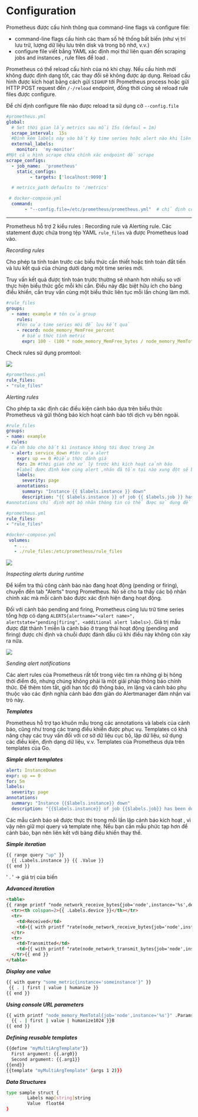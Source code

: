 ﻿# Configuration

Prometheus được cấu hình thông qua command-line flags và configure file:

- command-line flags cấu hình các tham số hệ thống bất biến (như vị trí lưu trữ, lượng dữ liệu lưu trên disk và trong bộ nhớ, v.v.)
- configure file viết bằng YAML xác định mọi thứ liên quan đến scraping jobs  and instances , rule files để load .

Prometheus có thể reload cấu hình của nó khi chạy. Nếu cấu hình mới không được định dạng tốt, các thay đổi sẽ không được áp dụng. Reload cấu hình được kích hoạt bằng cách gửi `SIGHUP` tới Prometheus process hoặc gửi  HTTP POST request đến `/-/reload` endpoint, đồng thời cũng sẽ reload rule files được configure.

Để chỉ định configure file nào được reload ta sử dụng cờ  `--config.file`

```yml
#prometheus.yml
global:
  # Set thời gian lấy metrics sau mỗi 15s (defaul = 1m)
  scrape_interval:  15s
  #Đính kèm labels này vào bất kỳ time series hoặc alert nào khi liên lạc với hệ thống bên ngoài (remote storage , Alertmanager )
  external_labels:
    monitor:  'my-monitor'  
#Một cấu hình scrape chứa chính xác endpoint để scrape
scrape_configs:  
  - job_name:  'prometheus'  
    static_configs:
         - targets: ['localhost:9090']

  # metrics_path defaults to '/metrics'
```

```yml
 # docker-compose.yml
  command:
       - "--config.file=/etc/prometheus/prometheus.yml"  # chỉ định configure file vào đường dẫn
```

---

Prometheus hỗ trợ 2 kiểu rules : Recording rule và Alerting rule. Các statement được chứa trong tệp YAML `rule_files` và được Prometheus load  vào.

*_Recording rules_*

Cho phép ta tính toán trước các biểu thức cần thiết hoặc tính toán đắt tiền và lưu kết quả của chúng dưới dạng một time series mới.

Truy vấn kết quả được tính toán trước thường sẽ nhanh hơn nhiều so với thực hiện biểu thức gốc mỗi khi cần. Điều này đặc biệt hữu ích cho bảng điều khiển, cần truy vấn cùng một biểu thức liên tục mỗi lần chúng làm mới.

```yml
#rule_files
groups:
  - name: example # tên của group
    rules:
    #Tên của time series mới để lưu kết quả  
    - record: node_memory_MemFree_percent
      # biểu thức tính metric
      expr: 100 - (100 * node_memory_MemFree_bytes / node_memory_MemTotal_bytes)


```

Check rules sử dụng promtool:

![ ](https://github.com/quynhvuongg/Picture/blob/master/prometheus5.png?raw=true)
  
```yml
#prometheus.yml
rule_files:  
- "rule_files"
```

*_Alerting rules_*

Cho phép ta xác định các điều kiện cảnh báo dựa trên biểu thức Prometheus và gửi thông báo kích hoạt cảnh báo tới dịch vụ bên ngoài.

```yml
#rule_files
groups:
- name: example
  rules:
# Cảnh báo cho bất kì instance không tới được trong 2m
  - alert: service_down #tên của alert
    expr: up == 0 #biểu thức đánh giá
    for: 2m #thời gian chờ xử lý trước khi kích hoạt cảnh báo
    #label được đính kèm cùng alert ,nhãn đã tồn tại nào xung đột sẽ bị ghi đè
    labels:
      severity: page
    annotations:
      summary: "Instance {{ $labels.instance }} down"
      description: "{{ $labels.instance }} of job {{ $labels.job }} has been down for more than 2 minutes."
#annotations chỉ định một bộ nhãn thông tin có thể được sử dụng để lưu trữ thông tin bổ sung dài hơn như mô tả cảnh báo hoặc liên kết runbook.
```

```yml
#prometheus.yml
rule_files:  
- "rule_files"
```

```yml
#docker-compose.yml
 volumes:  
   - ...
   - ./rule_files:/etc/prometheus/rule_files
```

![ ](https://github.com/quynhvuongg/Picture/blob/master/prometheus6.png?raw=true)

*_Inspecting alerts during runtime_*

Để kiểm tra thủ công cảnh báo nào đang hoạt động (pending or firing), chuyển đến tab "Alerts" trong Prometheus. Nó sẽ cho ta thấy các bộ nhãn chính xác mà mỗi cảnh báo được xác định hiện đang hoạt động.

Đối với cảnh báo pending and firing, Prometheus cũng lưu trữ time series tổng hợp có dạng `ALERTS{alertname="<alert name>", alertstate="pending|firing", <additional alert labels>}`. Giá trị mẫu được đặt thành 1 miễn là cảnh báo ở trạng thái hoạt động (pending and firing) được chỉ định và chuỗi được đánh dấu cũ khi điều này không còn xảy ra nữa.

![ ](https://coreos.com/sites/default/files/inline-images/prometheus-etcd-03.png)

*_Sending alert notifications_*

Các alert rules của Prometheus rất tốt trong việc tìm ra những gì bị hỏng thời điểm đó, nhưng chúng không phải là một giải pháp thông báo chính thức. Để thêm tóm tắt, giới hạn tốc độ thông báo, im lặng và cảnh báo phụ thuộc vào các định nghĩa cảnh báo đơn giản do Alertmanager đảm nhận vai trò này.

***Templates***

Prometheus hỗ trợ tạo khuôn mẫu trong các annotations và labels của cảnh báo, cũng như trong các trang điều khiển được phục vụ.
Templates có khả năng chạy các truy vấn đối với cơ sở dữ liệu cục bộ, lặp dữ liệu, sử dụng các điều kiện, định dạng dữ liệu, v.v.
Templates của Prometheus dựa trên templates của Go.

**_Simple alert templates_**

```yml
alert: InstanceDown
expr: up == 0
for: 5m
labels:
  severity: page
annotations:
  summary: "Instance {{$labels.instance}} down"
  description: "{{$labels.instance}} of job {{$labels.job}} has been down for more than 5 minutes."
```

Các mẫu cảnh báo sẽ được thực thi trong mỗi lần lặp cảnh báo kích hoạt  , vì vậy nên giữ mọi query và template nhẹ. Nếu bạn cần mẫu phức tạp hơn để cảnh báo, bạn nên liên kết với bảng điều khiển thay thế.

**_Simple iteration_**

```sh
{{ range query "up" }}
  {{ .Labels.instance }} {{ .Value }}
{{ end }}
```

' . ' -> giá trị của biến

**_Advanced iteration_**

```html
<table>
{{ range printf "node_network_receive_bytes{job='node',instance='%s',device!='lo'}" .Params.instance | query | sortByLabel "device"}}
  <tr><th colspan=2>{{ .Labels.device }}</th></tr>
  <tr>
    <td>Received</td>
    <td>{{ with printf "rate(node_network_receive_bytes{job='node',instance='%s',device='%s'}[5m])" .Labels.instance .Labels.device | query }}{{ . | first | value | humanize }}B/s{{end}}</td>
  </tr>
  <tr>
    <td>Transmitted</td>
    <td>{{ with printf "rate(node_network_transmit_bytes{job='node',instance='%s',device='%s'}[5m])" .Labels.instance .Labels.device | query }}{{ . | first | value | humanize }}B/s{{end}}</td>
  </tr>{{ end }}
</table>
```

**_Display one value_**

 ```sh
{{ with query "some_metric{instance='someinstance'}" }}
  {{ . | first | value | humanize }}
{{ end }}
```

**_Using console URL parameters_**

```sh
{{ with printf "node_memory_MemTotal{job='node',instance='%s'}" .Params.instance | query }}
  {{ . | first | value | humanize1024 }}B
{{ end }}
```

**_Defining reusable templates_**

```sh
{{define "myMultiArgTemplate"}}
  First argument: {{.arg0}}
  Second argument: {{.arg1}}
{{end}}
{{template "myMultiArgTemplate" (args 1 2)}}
```

**_Data Structures_**

```sh
type sample struct {
        Labels map[string]string
        Value  float64
}
```
